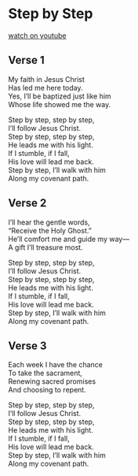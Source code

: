 # Step by Step
[watch on youtube](https://www.youtube.com/watch?v=M3Q4n12JOwg)

## Verse 1
My faith in Jesus Christ  
Has led me here today.  
Yes, I’ll be baptized just like him  
Whose life showed me the way.  

Step by step, step by step,  
I’ll follow Jesus Christ.  
Step by step, step by step,  
He leads me with his light.  
If I stumble, if I fall,  
His love will lead me back.  
Step by step, I’ll walk with him  
Along my covenant path.  

## Verse 2
I’ll hear the gentle words,  
“Receive the Holy Ghost.”  
He’ll comfort me and guide my way—  
A gift I’ll treasure most.  

Step by step, step by step,  
I’ll follow Jesus Christ.  
Step by step, step by step,  
He leads me with his light.  
If I stumble, if I fall,  
His love will lead me back.  
Step by step, I’ll walk with him  
Along my covenant path.  

## Verse 3
Each week I have the chance  
To take the sacrament,  
Renewing sacred promises  
And choosing to repent.

Step by step, step by step,  
I’ll follow Jesus Christ.  
Step by step, step by step,  
He leads me with his light.  
If I stumble, if I fall,  
His love will lead me back.  
Step by step, I’ll walk with him  
Along my covenant path.  
